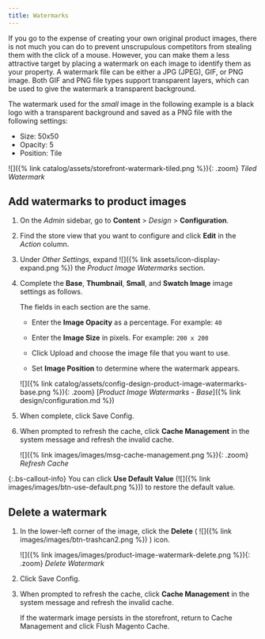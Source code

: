 ```yaml
---
title: Watermarks
---
```


If you go to the expense of creating your own original product images, there is not much you can do to prevent unscrupulous competitors from stealing them with the click of a mouse. However, you can make them a less attractive target by placing a watermark on each image to identify them as your property. A watermark file can be either a JPG (JPEG), GIF, or PNG image. Both GIF and PNG file types support transparent layers, which can be used to give the watermark a transparent background.

The watermark used for the _small_ image in the following example is a black logo with a transparent background and saved as a PNG file with the following settings:

- Size: 50x50
- Opacity: 5
- Position: Tile

![]({% link catalog/assets/storefront-watermark-tiled.png %}){: .zoom}
_Tiled Watermark_

## Add watermarks to product images

1. On the _Admin_ sidebar, go to **Content** > _Design_ > **Configuration**.

1. Find the store view that you want to configure and click **Edit** in the _Action_ column.

1. Under _Other Settings_, expand ![]({% link assets/icon-display-expand.png %}) the _Product Image Watermarks_ section.

1. Complete the **Base**, **Thumbnail**, **Small**, and **Swatch Image** image settings as follows.

   The fields in each section are the same.

   - Enter the **Image Opacity** as a percentage. For example: `40`

   - Enter the **Image Size** in pixels. For example: `200 x 200`

   - Click <span class="btn">Upload</span> and choose the image file that you want to use.

   - Set **Image Position** to determine where the watermark appears.

    ![]({% link catalog/assets/config-design-product-image-watermarks-base.png %}){: .zoom}
    [_Product Image Watermarks - Base_]({% link design/configuration.md %})

1. When complete, click <span class="btn">Save Config</span>.

1. When prompted to refresh the cache, click **Cache Management** in the system message and refresh the invalid cache.

    ![]({% link images/images/msg-cache-management.png %}){: .zoom}
    _Refresh Cache_

{:.bs-callout-info}
You can click **Use Default Value** (![]({% link images/images/btn-use-default.png %})) to restore the default value.

## Delete a watermark

1. In the lower-left corner of the image, click the **Delete** ( ![]({% link images/images/btn-trashcan2.png %}) ) icon.

    ![]({% link images/images/product-image-watermark-delete.png %}){: .zoom}
    _Delete Watermark_

1. Click <span class="btn">Save Config</span>.

1. When prompted to refresh the cache, click **Cache Management** in the system message and refresh the invalid cache.

    If the watermark image persists in the storefront, return to Cache Management and click <span class="btn">Flush Magento Cache</span>.
